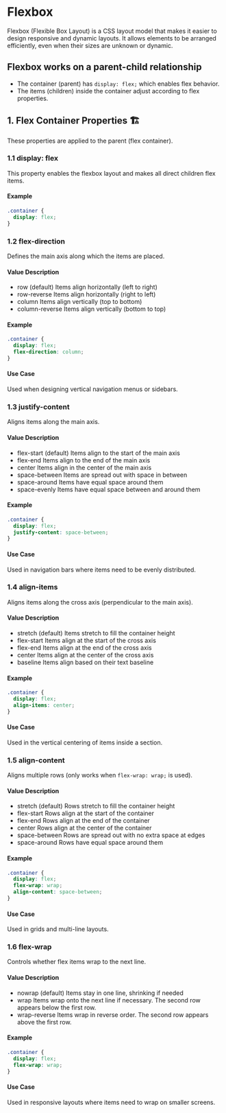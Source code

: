 # Flexbox

Flexbox (Flexible Box Layout) is a CSS layout model that makes it easier to design responsive and dynamic layouts. It allows elements to be arranged efficiently, even when their sizes are unknown or dynamic.

## Flexbox works on a parent-child relationship

- The container (parent) has `display: flex;` which enables flex behavior.
- The items (children) inside the container adjust according to flex properties.

## 1. Flex Container Properties 🏗️

These properties are applied to the parent (flex container).

### 1.1 display: flex

This property enables the flexbox layout and makes all direct children flex items.

#### Example
```css
.container {
  display: flex;
}
```

### 1.2 flex-direction

Defines the main axis along which the items are placed.

#### Value	Description
- row (default)	Items align horizontally (left to right)
- row-reverse	Items align horizontally (right to left)
- column	Items align vertically (top to bottom)
- column-reverse	Items align vertically (bottom to top)

#### Example
```css
.container {
  display: flex;
  flex-direction: column;
}
```

#### Use Case
Used when designing vertical navigation menus or sidebars.

### 1.3 justify-content
Aligns items along the main axis.

#### Value	Description
- flex-start (default)	Items align to the start of the main axis
- flex-end	Items align to the end of the main axis
- center	Items align in the center of the main axis
- space-between	Items are spread out with space in between
- space-around	Items have equal space around them
- space-evenly	Items have equal space between and around them

#### Example

```css
.container {
  display: flex;
  justify-content: space-between;
}
```

#### Use Case
Used in navigation bars where items need to be evenly distributed.

### 1.4 align-items
Aligns items along the cross axis (perpendicular to the main axis).

#### Value	Description
- stretch (default)	Items stretch to fill the container height
- flex-start	Items align at the start of the cross axis
- flex-end	Items align at the end of the cross axis
- center	Items align at the center of the cross axis
- baseline	Items align based on their text baseline

#### Example

```css
.container {
  display: flex;
  align-items: center;
}
```

#### Use Case
Used in the vertical centering of items inside a section.

### 1.5 align-content
Aligns multiple rows (only works when `flex-wrap: wrap;` is used).

#### Value	Description
- stretch (default)	Rows stretch to fill the container height
- flex-start	Rows align at the start of the container
- flex-end	Rows align at the end of the container
- center	Rows align at the center of the container
- space-between	Rows are spread out with no extra space at edges
- space-around	Rows have equal space around them

#### Example

```css
.container {
  display: flex;
  flex-wrap: wrap;
  align-content: space-between;
}
```
#### Use Case
Used in grids and multi-line layouts.

### 1.6 flex-wrap
Controls whether flex items wrap to the next line.

#### Value	Description
- nowrap (default)	Items stay in one line, shrinking if needed
- wrap	Items wrap onto the next line if necessary. The second row appears below the first row.
- wrap-reverse	Items wrap in reverse order. The second row appears above the first row.

#### Example

```css
.container {
  display: flex;
  flex-wrap: wrap;
}
```

#### Use Case
Used in responsive layouts where items need to wrap on smaller screens.


